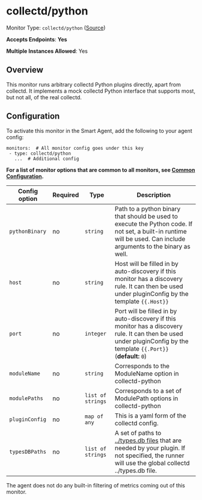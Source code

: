 
<!--- Generated by to-integrations-repo script in Smart Agent repo, DO NOT MODIFY HERE --->
<!--- GENERATED BY gomplate from scripts/docs/templates/monitor-page.md.tmpl --->

# collectd/python

Monitor Type: `collectd/python` ([Source](https://github.com/signalfx/signalfx-agent/tree/master/internal/monitors/collectd/python))

**Accepts Endpoints**: **Yes**

**Multiple Instances Allowed**: Yes

## Overview

This monitor runs arbitrary collectd Python
plugins directly, apart from collectd.  It implements a mock collectd Python
interface that supports most, but not all, of the real collectd.


## Configuration

To activate this monitor in the Smart Agent, add the following to your
agent config:

```
monitors:  # All monitor config goes under this key
 - type: collectd/python
   ...  # Additional config
```

**For a list of monitor options that are common to all monitors, see [Common
Configuration](../monitor-config.html#common-configuration).**


| Config option | Required | Type | Description |
| --- | --- | --- | --- |
| `pythonBinary` | no | `string` | Path to a python binary that should be used to execute the Python code. If not set, a built-in runtime will be used.  Can include arguments to the binary as well. |
| `host` | no | `string` | Host will be filled in by auto-discovery if this monitor has a discovery rule.  It can then be used under pluginConfig by the template `{{.Host}}` |
| `port` | no | `integer` | Port will be filled in by auto-discovery if this monitor has a discovery rule.  It can then be used under pluginConfig by the template `{{.Port}}` (**default:** `0`) |
| `moduleName` | no | `string` | Corresponds to the ModuleName option in collectd-python |
| `modulePaths` | no | `list of strings` | Corresponds to a set of ModulePath options in collectd-python |
| `pluginConfig` | no | `map of any` | This is a yaml form of the collectd config. |
| `typesDBPaths` | no | `list of strings` | A set of paths to [../types.db files](https://collectd.org/documentation/manpages/types.db.5.shtml) that are needed by your plugin.  If not specified, the runner will use the global collectd ../types.db file. |



The agent does not do any built-in filtering of metrics coming out of this
monitor.


